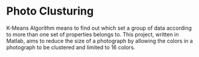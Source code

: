 # Photo Clusturing
K-Means Algorithm means to find out which set a group of data according to more than one set of
properties belongs to. This project, written in Matlab, aims to reduce the size of a photograph by
allowing the colors in a photograph to be clustered and limited to 16 colors.

